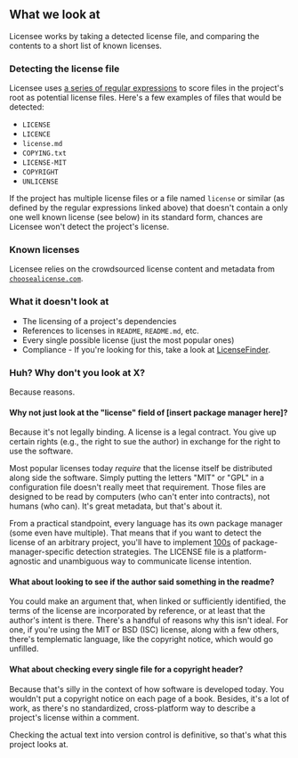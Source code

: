 ## What we look at

Licensee works by taking a detected license file, and comparing the contents to a short list of known licenses.

### Detecting the license file

Licensee uses [a series of regular expressions](https://github.com/benbalter/licensee/blob/master/lib/licensee/project_files/license_file.rb#L6-L43) to score files in the project's root as potential license files. Here's a few examples of files that would be detected:

* `LICENSE`
* `LICENCE`
* `license.md`
* `COPYING.txt`
* `LICENSE-MIT`
* `COPYRIGHT`
* `UNLICENSE`

If the project has multiple license files or a file named `license` or similar (as defined by the regular expressions linked above) that doesn't contain a only one well known license (see below) in its standard form, chances are Licensee won't detect the project's license.

### Known licenses

Licensee relies on the crowdsourced license content and metadata from [`choosealicense.com`](http://choosealicense.com).

### What it doesn't look at

* The licensing of a project's dependencies
* References to licenses in `README`, `README.md`, etc.
* Every single possible license (just the most popular ones)
* Compliance - If you're looking for this, take a look at [LicenseFinder](https://github.com/pivotal/LicenseFinder).

### Huh? Why don't you look at X?

Because reasons.

#### Why not just look at the "license" field of [insert package manager here]?

Because it's not legally binding. A license is a legal contract. You give up certain rights (e.g., the right to sue the author) in exchange for the right to use the software.

Most popular licenses today *require* that the license itself be distributed along side the software. Simply putting the letters "MIT" or "GPL" in a configuration file doesn't really meet that requirement. Those files are designed to be read by computers (who can't enter into contracts), not humans (who can). It's great metadata, but that's about it.

From a practical standpoint, every language has its own package manager (some even have multiple). That means that if you want to detect the license of an arbitrary project, you'll have to implement [100s](https://github.com/github/linguist/tree/master/samples) of package-manager-specific detection strategies. The LICENSE file is a platform-agnostic and unambiguous way to communicate license intention.

#### What about looking to see if the author said something in the readme?

You could make an argument that, when linked or sufficiently identified, the terms of the license are incorporated by reference, or at least that the author's intent is there. There's a handful of reasons why this isn't ideal. For one, if you're using the MIT or BSD (ISC) license, along with a few others, there's templematic language, like the copyright notice, which would go unfilled.

#### What about checking every single file for a copyright header?

Because that's silly in the context of how software is developed today. You wouldn't put a copyright notice on each page of a book. Besides, it's a lot of work, as there's no standardized, cross-platform way to describe a project's license within a comment.

Checking the actual text into version control is definitive, so that's what this project looks at.
